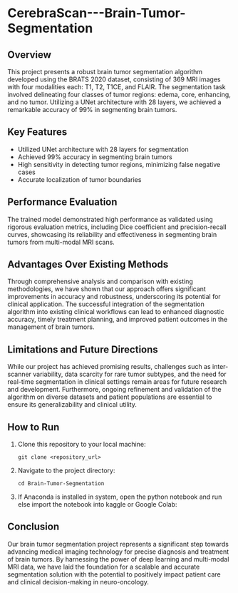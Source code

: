 # CerebraScan---Brain-Tumor-Segmentation
## Overview
This project presents a robust brain tumor segmentation algorithm developed using the BRATS 2020 dataset, consisting of 369 MRI images with four modalities each: T1, T2, T1CE, and FLAIR. The segmentation task involved delineating four classes of tumor regions: edema, core, enhancing, and no tumor. Utilizing a UNet architecture with 28 layers, we achieved a remarkable accuracy of 99% in segmenting brain tumors. 

## Key Features
- Utilized UNet architecture with 28 layers for segmentation
- Achieved 99% accuracy in segmenting brain tumors
- High sensitivity in detecting tumor regions, minimizing false negative cases
- Accurate localization of tumor boundaries

## Performance Evaluation
The trained model demonstrated high performance as validated using rigorous evaluation metrics, including Dice coefficient and precision-recall curves, showcasing its reliability and effectiveness in segmenting brain tumors from multi-modal MRI scans.

## Advantages Over Existing Methods
Through comprehensive analysis and comparison with existing methodologies, we have shown that our approach offers significant improvements in accuracy and robustness, underscoring its potential for clinical application. The successful integration of the segmentation algorithm into existing clinical workflows can lead to enhanced diagnostic accuracy, timely treatment planning, and improved patient outcomes in the management of brain tumors.

## Limitations and Future Directions
While our project has achieved promising results, challenges such as inter-scanner variability, data scarcity for rare tumor subtypes, and the need for real-time segmentation in clinical settings remain areas for future research and development. Furthermore, ongoing refinement and validation of the algorithm on diverse datasets and patient populations are essential to ensure its generalizability and clinical utility.

## How to Run
1. Clone this repository to your local machine:
    ```
    git clone <repository_url>
    ```
2. Navigate to the project directory:
    ```
    cd Brain-Tumor-Segmentation
    ```
3. If Anaconda is installed in system, open the python notebook and run else import the notebook into kaggle or Google Colab:
 

## Conclusion
Our brain tumor segmentation project represents a significant step towards advancing medical imaging technology for precise diagnosis and treatment of brain tumors. By harnessing the power of deep learning and multi-modal MRI data, we have laid the foundation for a scalable and accurate segmentation solution with the potential to positively impact patient care and clinical decision-making in neuro-oncology.
